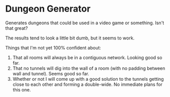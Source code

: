 Dungeon Generator
=================

Generates dungeons that could be used in a video game or something. Isn't that great?

The results tend to look a little bit dumb, but it seems to work. 

Things that I'm not yet 100% confident about:

1. That all rooms will always be in a contiguous network. Looking good so far.
2. That no tunnels will dig into the wall of a room (with no padding between wall and tunnel). Seems good so far.
3. Whether or not I will come up with a good solution to the tunnels getting close to each other and forming a double-wide. No immediate plans for this one.